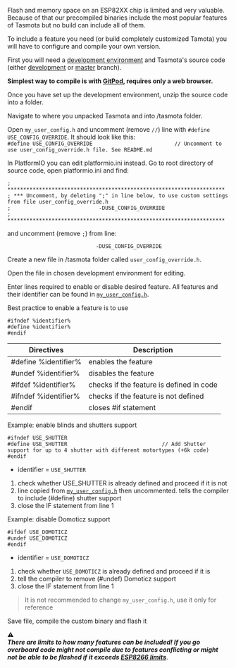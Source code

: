 Flash and memory space on an ESP82XX chip is limited and very valuable. Because of that our precompiled binaries include the most popular features of Tasmota but no build can include all of them.

To include a feature you need (or build completely customized Tamota) you will have to configure and compile your own version.

First you will need a [development environment](https://github.com/arendst/Tasmota/wiki/Flashing#flashing-and-compiling-from-source) and Tasmota's source code (either [development](https://github.com/arendst/Tasmota/archive/development.zip) or [master](https://github.com/arendst/Tasmota/archive/master.zip) branch).

**Simplest way to compile is with [GitPod](Gitpod), requires only a web browser.**

Once you have set up the development environment, unzip the source code into a folder.

Navigate to where you unpacked Tasmota and into /tasmota folder.

Open `my_user_config.h` and uncomment (remove `//`) line with `#define USE_CONFIG_OVERRIDE`. It should look like this:    
`#define USE_CONFIG_OVERRIDE                          // Uncomment to use user_config_override.h file. See README.md`

In PlatformIO you can edit platformio.ini instead. Go to root directory of source code, open platformio.ini and find:
```
; *********************************************************************
; *** Uncomment, by deleting ";" in line below, to use custom settings from file user_config_override.h 
;                            -DUSE_CONFIG_OVERRIDE
; *********************************************************************

```
and uncomment (remove `;`) from line:

```
                            -DUSE_CONFIG_OVERRIDE
```

Create a new file in /tasmota folder called `user_config_override.h`.

Open the file in chosen development environment for editing.

Enter lines required to enable or disable desired feature. All features and their identifier can be found in [`my_user_config.h`](https://github.com/arendst/Tasmota/blob/development/tasmota/my_user_config.h).   

Best practice to enable a feature is to use
```
#ifndef %identifier%
#define %identifier%
#endif
```
Directives|Description
-|-    
#define %identifier% | enables the feature
#undef %identifier% | disables the feature
#ifdef %identifier% | checks if the feature is defined in code
#ifndef %identifier% | checks if the feature is not defined
#endif | closes #if statement

Example: enable blinds and shutters support
```
#ifndef USE_SHUTTER
#define USE_SHUTTER                              // Add Shutter support for up to 4 shutter with different motortypes (+6k code)
#endif
```
- identifier = `USE_SHUTTER`
1. check whether USE_SHUTTER is already defined and proceed if it is not
2. line copied from [`my_user_config.h`](https://github.com/arendst/Tasmota/blob/20370820b85acf282fbf7ebec38ef2a484921a16/tasmota/my_user_config.h#L332) then uncommented. tells the compiler to include (#define) shutter support
3. close the IF statement from line 1

Example: disable Domoticz support
```
#ifdef USE_DOMOTICZ
#undef USE_DOMOTICZ                              
#endif 
```
- identifier = `USE_DOMOTICZ`
1. check whether `USE_DOMOTICZ` is already defined and proceed if it is
2. tell the compiler to remove (#undef) Domoticz support
3. close the IF statement from line 1

>It is not recommended to change `my_user_config.h`, use it only for reference 

Save file, compile the custom binary and flash it

:warning:     
***There are limits to how many features can be included! If you go overboard code might not compile due to features conflicting _or_ might not be able to be flashed if it exceeds [ESP8266 limits](Sensor-API#keeping-esp8266-code-compact)***.